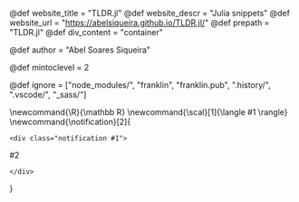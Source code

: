 <!--
Add here global page variables to use throughout your
website.
The website_* must be defined for the RSS to work
-->
@def website_title = "TLDR.jl"
@def website_descr = "Julia snippets"
@def website_url   = "https://abelsiqueira.github.io/TLDR.jl/"
@def prepath = "TLDR.jl"
@def div_content = "container"

@def author = "Abel Soares Siqueira"

@def mintoclevel = 2

<!--
Add here files or directories that should be ignored by Franklin, otherwise
these files might be copied and, if markdown, processed by Franklin which
you might not want. Indicate directories by ending the name with a `/`.
-->
@def ignore = ["node_modules/", "franklin", "franklin.pub", ".history/", ".vscode/", "_sass/"]

<!--
Add here global latex commands to use throughout your
pages. It can be math commands but does not need to be.
For instance:
* \newcommand{\phrase}{This is a long phrase to copy.}
-->
\newcommand{\R}{\mathbb R}
\newcommand{\scal}[1]{\langle #1 \rangle}
\newcommand{\notification}[2]{
~~~
<div class="notification #1">
~~~
#2
~~~
</div>
~~~
}